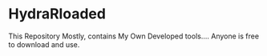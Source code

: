 # HydraRloaded
This Repository Mostly, contains My Own Developed tools.... Anyone is free to download and use.
